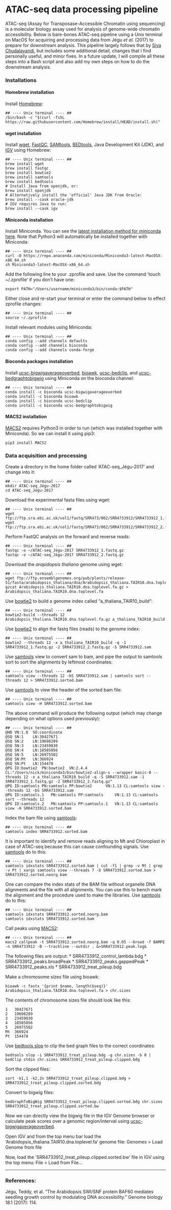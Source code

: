 ATAC-seq data processing pipeline
================

ATAC-seq (Assay for Transposase-Accessible Chromatin using sequencing)
is a molecular biology assay used for analysis of genome-wide chromatin
accessibility. Below is bare-bones ATAC-seq pipeline using a Unix
terminal on MacOS for acquiring and processing data from Jégu <i>et
al.</i> (2017) to prepare for downstream analysis. This pipeline largely
follows that by [Siva
Chudalayandi](https://bioinformaticsworkbook.org/dataAnalysis/ATAC-seq/ATAC_tutorial.html#gsc.tab=0),
but includes some additional detail, changes that I find personally
useful, and minor fixes. In a future update, I will compile all these
steps into a Bash script and also add my own steps on how to do the
downstream analysis.

### Installations

#### Homebrew installation

Install [Homebrew](https://brew.sh/):

``` {install-homebrew}
## ---- Unix terminal ---- ##
/bin/bash -c "$(curl -fsSL https://raw.githubusercontent.com/Homebrew/install/HEAD/install.sh)"
```

#### wget installation

Install [wget](https://www.gnu.org/software/wget/),
[FastQC](https://github.com/s-andrews/FastQC),
[SAMtools](http://www.htslib.org/),
[BEDtools](https://bedtools.readthedocs.io/en/latest/), Java Development
Kit (JDK), and [IGV](https://software.broadinstitute.org/software/igv/)
using Homebrew:

``` {wget-install}
## ---- Unix terminal ---- ##
brew install wget
brew install fastqc
brew install bowtie2
brew install samtools
brew install bedtools
# Install Java from openjdk, or:
brew install openjdk
# Alternatively install the 'official' Java JDK from Oracle:
brew install --cask oracle-jdk
# IGV requires Java to run:
brew install --cask igv
```

#### Miniconda installation

Install Miniconda. You can see the [latest installation method for
miniconda here](https://bioconda.github.io/user/install.html). Note that
Python3 will automatically be installed together with Miniconda:

``` {miniconda-install}
## ---- Unix terminal ---- ##
curl -O https://repo.anaconda.com/miniconda/Miniconda3-latest-MacOSX-x86_64.sh
sh Miniconda3-latest-MacOSX-x86_64.sh
```

Add the following line to your .zprofile and save. Use the command
‘touch \~/.zprofile’ if you don’t have one:

``` {zprofile-path-miniconda}
export PATH="/Users/username/miniconda3/bin/conda:$PATH"
```

Either close and re-start your terminal or enter the command below to
effect zprofile changes:

``` {source-zprofile}
## ---- Unix terminal ---- ##
source ~/.zprofile
```

Install relevant modules using Miniconda:

``` {conda-config}
## ---- Unix terminal ---- ##
conda config --add channels defaults
conda config --add channels bioconda
conda config --add channels conda-forge
```

#### Bioconda packages installation

Install
[ucsc-bigwigaverageoverbed](https://bioconda.github.io/recipes/ucsc-bigwigaverageoverbed/README.html),
[bioawk](https://anaconda.org/bioconda/bioawk),
[ucsc-bedclip](https://anaconda.org/bioconda/ucsc-bedclip), and
[ucsc-bedgraphtobigwig](https://anaconda.org/bioconda/ucsc-bedgraphtobigwig)
using Miniconda on the bioconda channel:

``` {conda-installs}
## ---- Unix terminal ---- ##
conda install -c bioconda ucsc-bigwigaverageoverbed
conda install -c bioconda bioawk
conda install -c bioconda ucsc-bedclip
conda install -c bioconda ucsc-bedgraphtobigwig
```

#### MACS2 installation

[MACS2](https://pypi.org/project/MACS2/) requires Python3 in order to
run (which was installed together with Miniconda). So we can install it
using pip3:

``` {macs2-install}
pip3 install MACS2
```

### Data acquisition and processing

Create a directory in the home folder called ‘ATAC-seq_Jégu-2017’ and
change into it:

``` {mkdir-home}
## ---- Unix terminal ---- ##
mkdir ATAC-seq_Jégu-2017
cd ATAC-seq_Jégu-2017
```

Download the experimental fasta files using wget:

``` {wget-fastq}
## ---- Unix terminal ---- ##
wget ftp://ftp.sra.ebi.ac.uk/vol1/fastq/SRR473/002/SRR4733912/SRR4733912_1.fastq.gz
wget ftp://ftp.sra.ebi.ac.uk/vol1/fastq/SRR473/002/SRR4733912/SRR4733912_2.fastq.gz
```

Perform FastQC analysis on the forward and reverse reads:

``` {fastqc-analysis}
## ---- Unix terminal ---- ##
fastqc -o ~/ATAC-seq_Jégu-2017 SRR4733912_1.fastq.gz
fastqc -o ~/ATAC-seq_Jégu-2017 SRR4733912_2.fastq.gz
```

Download the <i>arapidopsis thaliana</i> genome using wget:

``` {download-genome}
## ---- Unix terminal ---- ##
wget ftp://ftp.ensemblgenomes.org/pub/plants/release-51/fasta/arabidopsis_thaliana/dna/Arabidopsis_thaliana.TAIR10.dna.toplevel.fa.gz
gzcat Arabidopsis_thaliana.TAIR10.dna.toplevel.fa.gz > Arabidopsis_thaliana.TAIR10.dna.toplevel.fa
```

Use [bowtie2](http://bowtie-bio.sourceforge.net/bowtie2/manual.shtml) to
build a genome index called “a_thaliana_TAIR10_build”:

``` {genome-build}
## ---- Unix terminal ---- ##
bowtie2-build --threads 12 Arabidopsis_thaliana.TAIR10.dna.toplevel.fa.gz a_thaliana_TAIR10_build
```

Use [bowtie2](http://bowtie-bio.sourceforge.net/bowtie2/manual.shtml) to
align the fastq files (reads) to the genome index:

``` {bowtie2-alignment}
## ---- Unix terminal ---- ##
bowtie2 --threads 12 -x a_thaliana_TAIR10_build -q -1 SRR4733912_1.fastq.gz -2 SRR4733912_2.fastq.gz -S SRR4733912.sam
```

Use [samtools](http://www.htslib.org/doc/samtools.html) view to convert
sam to bam, and pipe the output to samtools sort to sort the alignments
by leftmost coordinates:

``` {samtools-view}
## ---- Unix terminal ---- ##
samtools view --threads 12 -bS SRR4733912.sam | samtools sort --threads 12 > SRR4733912.sorted.bam
```

Use [samtools](http://www.htslib.org/doc/samtools.html) to view the
header of the sorted bam file:

``` {samtools-head}
## ---- Unix terminal ---- ##
samtools view -H SRR4733912.sorted.bam
```

The above command will produce the following output (which may change
depending on what options used previously):

``` {samtools-head-output}
## ---- Unix terminal ---- ##
@HD VN:1.0  SO:coordinate
@SQ SN:1    LN:30427671
@SQ SN:2    LN:19698289
@SQ SN:3    LN:23459830
@SQ SN:4    LN:18585056
@SQ SN:5    LN:26975502
@SQ SN:Mt   LN:366924
@SQ SN:Pt   LN:154478
@PG ID:bowtie2  PN:bowtie2  VN:2.4.4        CL:"/Users/nick/miniconda3/bin/bowtie2-align-s --wrapper basic-0 --threads 12 -x a_thaliana_TAIR10_build -q -S SRR4733912.sam -1 SRR4733912_1.fastq.gz -2 SRR4733912_2.fastq.gz"
@PG ID:samtools PN:samtools PP:bowtie2      VN:1.13 CL:samtools view --threads 12 -bS SRR4733912.sam
@PG ID:samtools.1   PN:samtools PP:samtools     VN:1.13 CL:samtools sort --threads 12
@PG ID:samtools.2   PN:samtools PP:samtools.1   VN:1.13 CL:samtools view -H SRR4733912.sorted.bam
```

Index the bam file using
[samtools](http://www.htslib.org/doc/samtools.html):

``` {index-bam}
## ---- Unix terminal ---- ##
samtools index SRR4733912.sorted.bam
```

It is important to identify and remove reads aligning to Mt and
Chloroplast in case of ATAC-seq because this can cause confounding
signals. Use [samtools](http://www.htslib.org/doc/samtools.html) do to
this:

``` {remove-mt-chloroplast-dna}
## ---- Unix terminal ---- ##
samtools idxstats SRR4733912.sorted.bam | cut -f1 | grep -v Mt | grep -v Pt | xargs samtools view --threads 7 -b SRR4733912.sorted.bam > SRR4733912.sorted.noorg.bam
```

One can compare the index stats of the BAM file without organelle DNA
alignments and the file with all alignments. You can use this to bench
mark the alignment and the procedure used to make the libraries. Use
[samtools](http://www.htslib.org/doc/samtools.html) do to this:

``` {idx-stats}
## ---- Unix terminal ---- ##
samtools idxstats SRR4733912.sorted.noorg.bam
samtools idxstats SRR4733912.sorted.bam
```

Call peaks using [MACS2](https://pypi.org/project/MACS2/):

``` {macs2-peak-calling}
## ---- Unix terminal ---- ##
macs2 callpeak -t SRR4733912.sorted.noorg.bam -q 0.05 --broad -f BAMPE -n SRR4733912 -B --trackline --outdir . &>SRR4733912.peak.log&
```

The following files are output: \* SRR4733912_control_lambda.bdg \*
SRR4733912_peaks.broadPeak \* SRR4733912_peaks.gappedPeak \*
SRR4733912_peaks.xls \* SRR4733912_treat_pileup.bdg

Make a chromosome sizes file using bioawk:

``` {chr-sizes-file}
bioawk -c fastx '{print $name, length($seq)}' Arabidopsis_thaliana.TAIR10.dna.toplevel.fa > chr.sizes
```

The contents of chromosome sizes file should look like this:

``` {chr-sizes-contents}
1   30427671
2   19698289
3   23459830
4   18585056
5   26975502
Mt  366924
Pt  154478
```

Use [bedtools
slop](https://bedtools.readthedocs.io/en/latest/content/tools/slop.html)
to clip the bed graph files to the correct coordinates:

``` {clip-bed-files}
bedtools slop -i SRR4733912_treat_pileup.bdg -g chr.sizes -b 0 | bedClip stdin chr.sizes SRR4733912_treat_pileup.clipped.bdg
```

Sort the clipped files:

``` {sort-clipped-bed-graph}
sort -k1,1 -k2,2n SRR4733912_treat_pileup.clipped.bdg > SRR4733912_treat_pileup.clipped.sorted.bdg
```

Convert to bigwig files:

``` {bdg-to-bw}
bedGraphToBigWig SRR4733912_treat_pileup.clipped.sorted.bdg chr.sizes SRR4733912_treat_pileup.clipped.sorted.bw
```

Now we can directly view the bigwig file in the IGV Genome browser or
calculate peak scores over a genomic region/interval using
[ucsc-bigwigaverageoverbed](https://bioconda.github.io/recipes/ucsc-bigwigaverageoverbed/README.html).

Open IGV and from the top menu bar load the
‘Arabidopsis_thaliana.TAIR10.dna.toplevel.fa’ genome file: Genomes \>
Load Genome from file

Now, load the ‘SRR4733912_treat_pileup.clipped.sorted.bw’ file in IGV
using the top menu: File \> Load from File…

------------------------------------------------------------------------

### References:

Jégu, Teddy, et al. “The Arabidopsis SWI/SNF protein BAF60 mediates
seedling growth control by modulating DNA accessibility.” Genome biology
18.1 (2017): 114.
